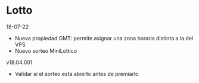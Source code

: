 # Lotto

18-07-22
+ Nueva propiedad GMT: permite asignar una zona horaria distinta a la del VPS
+ Nuevo sorteo MiniLottico

v18.04.001
+ Validar si el sorteo esta abierto antes de premiarlo